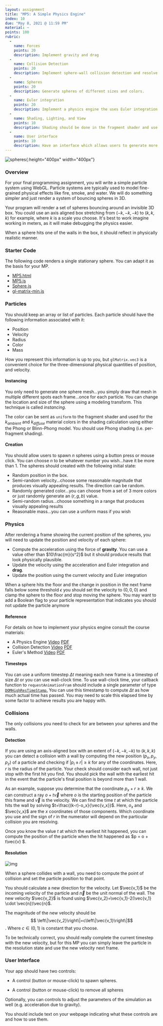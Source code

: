 ```yaml
---
layout: assignment
title: "MP5: A Simple Physics Engine"
index: 10
due: "May 8, 2021 @ 11:59 PM"
material: ~
points: 100
rubric:
  -
    name: Forces
    points: 20
    description: Implement gravity and drag
  - 
    name: Collision Detection
    points: 20
    description: Implement sphere-wall collision detection and resolve the collision in a physical realistic manner.
  -
    name: Spheres
    points: 20
    description: Generate spheres of different sizes and colors.
  - 
    name: Euler integration
    points: 20
    description: Implement a physics engine the uses Euler integration to update velocity and position.
  - 
    name: Shading, Lighting, and View
    points: 10
    description: Shading should be done in the fragment shader and use either the Phong model. Light and camera setup should provide a good view of the scene. 
  - 
    name: User interface
    points: 10
    description: Have an interface which allows users to generate more spheres, maybe with a button press. Also allow users to remove all the spheres with a button press.
---
```


![spheres](http://illinois-cs418.github.io/img/mp4.png){:height="400px" width="400px"}   

### Overview

For your final programming assignment, you  will write a simple particle system using WebGL. Particle systems are typically used to model fine-grained physical effects like fire, smoke, and water. We will do something simpler and just render a system of bouncing spheres in 3D.

Your program will render a set of spheres bouncing around an invisible 3D box. You could use an axis aligned box stretching from  $(-k,-k,-k)$ to $(k,k,k)$ for example, where $k$ is a scale you choose. It's best to work imagine working in meters, as it will make debugging the physics easier.

When a sphere hits one of the walls in the box, it should reflect in physically realistic manner. 

### Starter Code

The following code renders a single stationary sphere. You can adapt it as the basis for your MP.

+ [MP5.html](https://github.com/illinois-cs418/illinois-cs418.github.io/raw/master/Examples/MP5/MP5.html)
+ [MP5.js](https://github.com/illinois-cs418/illinois-cs418.github.io/raw/master/Examples/MP5/MP5.js)
+ [Sphere.js](https://github.com/illinois-cs418/illinois-cs418.github.io/raw/master/Examples/MP5/Sphere.js)
+ [gl-matrix-min.js](https://github.com/illinois-cs418/illinois-cs418.github.io/raw/master/Examples/MP5/gl-matrix-min.js)

### Particles

You should keep an array or list of particles. Each particle should have the following information associated with it:

+ Position
+ Velocity
+ Radius
+ Color
+ Mass

How you represent this information is up to you, but `glMatrix.vec3` is a convenient choice for the three-dimensional physical quantities of position, and velocity. 

#### Instancing 

You only need to generate one sphere mesh...you simply draw that mesh in multiple different spots each frame...once for each particle.
You can change  the location and size of the sphere using a modeling transform. This technique is called _instancing_.

The color can be sent as `uniform` to the fragment shader and used for the $k_{ambient}$ and $k_{diffuse}$ material colors in the shading calculation using either the Phong or Blinn-Phong model.  You should use Phong shading (i.e. per-fragment shading).

#### Creation

You should allow users to spawn $n$ spheres using a button press or mouse click. You can choose $n$ to be whatever number you wish...have it be more than $1$. The spheres should created with the following initial state:

+ Random position in the box.
+ Semi-random velocity...choose some reasonable magnitude that produces visually appealing results. The direction can be random.
+ Randomly generated color...you can choose from a set of 3 more colors or just randomly generate an $(r,g,b)$ value.
+ Semi-random radius...choose something in a range that produces visually appealing results
+ Reasonable mass...you can use a uniform mass if you wish

### Physics

After rendering a frame showing the current position of the spheres, you will need to update the position and velocity of each sphere:

+ Compute the acceleration using the force of **gravity**. You can use a value other than $10\frac{m}{s^2}$ but it should produce results that look physically plausible.
+ Update the velocity using the acceleration and Euler integration and **drag**.
+ Update the position using the current velocity and Euler integration

When a sphere hits the floor and the change in position in the next frame falls below some threshold $\epsilon$ you should set the velocity to $(0,0,0)$ and clamp the sphere to the floor and stop moving the sphere. You may want to add a Boolean flag to your particle representation that indicates you should not update the particle anymore

#### Reference

For details on how to implement your physics engine consult the course materials:

+ A Physics Engine [Video](https://classtranscribe.illinois.edu/video?id=4800e988-4f5d-4559-a3bc-beae3f3cfd3d&from=sharedlink)&nbsp;[PDF](https://github.com/illinois-cs418/cs418CourseMaterial/raw/master/Lectures/Fall2020/418-Physics.pdf)
+ Collision Detection [Video](https://classtranscribe.illinois.edu/video?id=9216122a-bd3b-4641-ab4f-8080949c624b&from=sharedlink)&nbsp;[PDF](https://github.com/illinois-cs418/cs418CourseMaterial/raw/master/Lectures/Fall2020/418-Collide.pdf) 
+ Euler's Method [Video](https://classtranscribe.illinois.edu/video?id=bd611499-ac64-4766-98c2-c3eeaebb16e2&from=sharedlink)&nbsp;[PDF](https://github.com/illinois-cs418/cs418CourseMaterial/raw/master/Lectures/Fall2020/418-EulersMethod.pdf)

#### Timesteps

You can use a uniform timestep $\Delta t$ meaning each new frame is a timestep of size $\Delta t$ or you can use wall-clock time. To use wall-clock time, your callback function to `requestAnimationFram` should include a single parameter of type [`DOMHighResTimeStamp`.](https://developer.mozilla.org/en-US/docs/Web/API/DOMHighResTimeStamp) You can use this timestamp to compute $\Delta t$ as how much actual time has passed. You may need to scale this elapsed time by some factor to achieve results you are happy with.

### Collisions 

The only collisions you need to check for are between your spheres and the walls.

#### Detection

If you are using an axis-aligned box with an extent of $(-k,-k,-k)$ to $(k,k,k)$ you can detect a collision with a wall by computing the new position $(p_x,p_y,p_z)$ of a particle and checking if $|p_i \pm r| \geq k$ for any of the coordinates.  Here, $r$ is the radius of the particle. Your check should consider each wall, not just stop with the first hit you find. You should pick the wall with the earliest hit in the event that the particle's final position is beyond more than $1$ wall.

As an example, suppose you determine that the coordinate $p_x + r \geq k$. We can construct a ray $o + t\vec{v}$ where $o$ is the starting position of the particle this frame and $\vec{v}$ is the velocity. We can find the time $t$ at which the particle hits the wall by solving $t=\frac{(k-r)-o_x}{\vec{v_x}}$. Here, $o_x$ and $\vec{v_x}$ are the $x$ coordinates of those components. Which coordinate you use and the sign of $r$ in the numerator will depend on the particular collision you are resolving.

Once you know the value $t$ at which the earliest hit happened, you can compute the position of the particle when the hit happened as $p = o + t\vec{v} $.  

#### Resolution

![img](http://bocilmania.com/wp-content/uploads/2018/04/intro.png)

When a sphere collides with a wall, you need to compute the point of collision and set the particle position to that point. 

You should calculate a new direction for the velocity. Let $\vec{v_1}$ be the incoming velocity of the particle and $\vec{n}$ be the unit normal of the wall. The new velocity $\vec{v_2}$ is found using $\vec{v_2}=\vec{v_1}-2(\vec{v_1} \cdot \vec{n})\vec{n}$. 

The magnitude of the new velocity should be $$ \left\|\vec{v_2}\right\|=c\left\|\vec{v_1}\right\|$$. Where $c\in(0,1)$ is constant that you choose.

To be technically correct, you should really complete the current timestep with the new velocity, but for this MP you can simply leave the particle in the resolution state and use the new velocity next frame.  

### User Interface

Your app should have two controls:

+ A control (button or mouse-click) to spawn spheres.

+ A control (button or mouse-click) to remove all spheres

Optionally, you can controls to adjust the parameters of the simulation as well (e.g. acceleration due to gravity).

You should include text on your webpage indicating what these controls are and how to use them.





